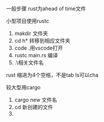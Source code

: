 一般步骤
rust为ahead of time文件

小型项目使用rustc
 1. makdir 文件夹
 2. cd h* 转移到相应文件夹
 3. code .用vscode打开
 4. rustc main.rs 编译
 5. .\相关文件名


rust 缩进为4个空格，不是tab
ls可以cha

较大型用cargo

 1. cargo new 文件名
 2. cd 新创建的文件
 3. 

<!--stackedit_data:
eyJoaXN0b3J5IjpbMTcyNDE2MTU4NCwxNzMxNDE3Nzk0XX0=
-->